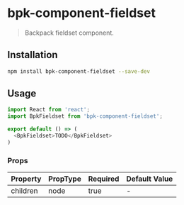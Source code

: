 # bpk-component-fieldset

> Backpack fieldset component.

## Installation

```sh
npm install bpk-component-fieldset --save-dev
```

## Usage

```js
import React from 'react';
import BpkFieldset from 'bpk-component-fieldset';

export default () => (
  <BpkFieldset>TODO</BpkFieldset>
)
```

### Props

| Property    | PropType | Required | Default Value |
| ----------- | -------- | -------- | ------------- |
| children    | node     | true     | -             |

